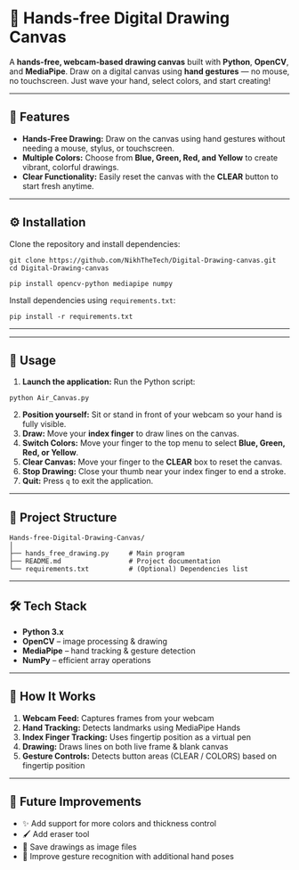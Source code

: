 # 🎨 Hands-free Digital Drawing Canvas

A **hands-free, webcam-based drawing canvas** built with **Python**, **OpenCV**, and **MediaPipe**.
Draw on a digital canvas using **hand gestures** — no mouse, no touchscreen. Just wave your hand, select colors, and start creating!

---

## 📌 Features

* **Hands-Free Drawing:** Draw on the canvas using hand gestures without needing a mouse, stylus, or touchscreen.
* **Multiple Colors:** Choose from **Blue, Green, Red, and Yellow** to create vibrant, colorful drawings.
* **Clear Functionality:** Easily reset the canvas with the **CLEAR** button to start fresh anytime.

---

## ⚙️ Installation

Clone the repository and install dependencies:

```
git clone https://github.com/NikhTheTech/Digital-Drawing-canvas.git
cd Digital-Drawing-canvas

pip install opencv-python mediapipe numpy
```
Install dependencies using `requirements.txt`:

```
pip install -r requirements.txt
```

---
---

## 🚀 Usage

1. **Launch the application:** Run the Python script:

```
python Air_Canvas.py

```

2. **Position yourself:** Sit or stand in front of your webcam so your hand is fully visible.
3. **Draw:** Move your **index finger** to draw lines on the canvas.
4. **Switch Colors:** Move your finger to the top menu to select **Blue, Green, Red, or Yellow**.
5. **Clear Canvas:** Move your finger to the **CLEAR** box to reset the canvas.
6. **Stop Drawing:** Close your thumb near your index finger to end a stroke.
7. **Quit:** Press `q` to exit the application.

---

## 📂 Project Structure

```
Hands-free-Digital-Drawing-Canvas/
│
├── hands_free_drawing.py     # Main program
├── README.md                 # Project documentation
└── requirements.txt          # (Optional) Dependencies list
```

---

## 🛠️ Tech Stack

* **Python 3.x**
* **OpenCV** – image processing & drawing
* **MediaPipe** – hand tracking & gesture detection
* **NumPy** – efficient array operations

---

## 🧠 How It Works

1. **Webcam Feed:** Captures frames from your webcam
2. **Hand Tracking:** Detects landmarks using MediaPipe Hands
3. **Index Finger Tracking:** Uses fingertip position as a virtual pen
4. **Drawing:** Draws lines on both live frame & blank canvas
5. **Gesture Controls:** Detects button areas (CLEAR / COLORS) based on fingertip position

---

## 📌 Future Improvements

* ✨ Add support for more colors and thickness control
* 🖌️ Add eraser tool
* 📁 Save drawings as image files
* 🎥 Improve gesture recognition with additional hand poses




